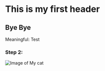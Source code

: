 # This is my first header
## Bye Bye

Meaningful: Test

### Step 2:
![Image of My cat](https://th.bing.com/th/id/OIP.OrlhZE0PYz1E_u4tnyNPLwHaLH?rs=1&pid=ImgDetMain)
